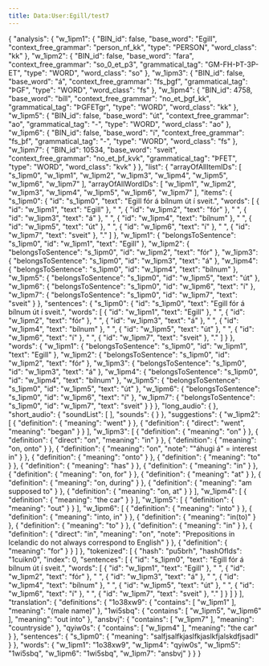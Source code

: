 ```yaml
---
title: Data:User:Egill/test7
---
```


{
"analysis": {
"w_1ipm1": {
"BIN_id": false,
"base_word": "Egill",
"context_free_grammar": "person_nf_kk",
"type": "PERSON",
"word_class": "kk"
},
"w_1ipm2": {
"BIN_id": false,
"base_word": "fara",
"context_free_grammar": "so_0_et_p3",
"grammatical_tag": "GM-FH-ÞT-3P-ET",
"type": "WORD",
"word_class": "so"
},
"w_1ipm3": {
"BIN_id": false,
"base_word": "á",
"context_free_grammar": "fs_þgf",
"grammatical_tag": "ÞGF",
"type": "WORD",
"word_class": "fs"
},
"w_1ipm4": {
"BIN_id": 4758,
"base_word": "bíll",
"context_free_grammar": "no_et_þgf_kk",
"grammatical_tag": "ÞGFETgr",
"type": "WORD",
"word_class": "kk"
},
"w_1ipm5": {
"BIN_id": false,
"base_word": "út",
"context_free_grammar": "ao",
"grammatical_tag": "-",
"type": "WORD",
"word_class": "ao"
},
"w_1ipm6": {
"BIN_id": false,
"base_word": "í",
"context_free_grammar": "fs_þf",
"grammatical_tag": "-",
"type": "WORD",
"word_class": "fs"
},
"w_1ipm7": {
"BIN_id": 10534,
"base_word": "sveit",
"context_free_grammar": "no_et_þf_kvk",
"grammatical_tag": "ÞFET",
"type": "WORD",
"word_class": "kvk"
}
},
"list": {
"arrayOfAllItemIDs": [
"s_1ipm0",
"w_1ipm1",
"w_1ipm2",
"w_1ipm3",
"w_1ipm4",
"w_1ipm5",
"w_1ipm6",
"w_1ipm7"
],
"arrayOfAllWordIDs": [
"w_1ipm1",
"w_1ipm2",
"w_1ipm3",
"w_1ipm4",
"w_1ipm5",
"w_1ipm6",
"w_1ipm7"
],
"items": {
"s_1ipm0": {
"id": "s_1ipm0",
"text": "Egill fór á bílnum út í sveit.",
"words": [
{
"id": "w_1ipm1",
"text": "Egill"
},
" ",
{
"id": "w_1ipm2",
"text": "fór"
},
" ",
{
"id": "w_1ipm3",
"text": "á"
},
" ",
{
"id": "w_1ipm4",
"text": "bílnum"
},
" ",
{
"id": "w_1ipm5",
"text": "út"
},
" ",
{
"id": "w_1ipm6",
"text": "í"
},
" ",
{
"id": "w_1ipm7",
"text": "sveit"
},
"."
]
},
"w_1ipm1": {
"belongsToSentence": "s_1ipm0",
"id": "w_1ipm1",
"text": "Egill"
},
"w_1ipm2": {
"belongsToSentence": "s_1ipm0",
"id": "w_1ipm2",
"text": "fór"
},
"w_1ipm3": {
"belongsToSentence": "s_1ipm0",
"id": "w_1ipm3",
"text": "á"
},
"w_1ipm4": {
"belongsToSentence": "s_1ipm0",
"id": "w_1ipm4",
"text": "bílnum"
},
"w_1ipm5": {
"belongsToSentence": "s_1ipm0",
"id": "w_1ipm5",
"text": "út"
},
"w_1ipm6": {
"belongsToSentence": "s_1ipm0",
"id": "w_1ipm6",
"text": "í"
},
"w_1ipm7": {
"belongsToSentence": "s_1ipm0",
"id": "w_1ipm7",
"text": "sveit"
}
},
"sentences": {
"s_1ipm0": {
"id": "s_1ipm0",
"text": "Egill fór á bílnum út í sveit.",
"words": [
{
"id": "w_1ipm1",
"text": "Egill"
},
" ",
{
"id": "w_1ipm2",
"text": "fór"
},
" ",
{
"id": "w_1ipm3",
"text": "á"
},
" ",
{
"id": "w_1ipm4",
"text": "bílnum"
},
" ",
{
"id": "w_1ipm5",
"text": "út"
},
" ",
{
"id": "w_1ipm6",
"text": "í"
},
" ",
{
"id": "w_1ipm7",
"text": "sveit"
},
"."
]
}
},
"words": {
"w_1ipm1": {
"belongsToSentence": "s_1ipm0",
"id": "w_1ipm1",
"text": "Egill"
},
"w_1ipm2": {
"belongsToSentence": "s_1ipm0",
"id": "w_1ipm2",
"text": "fór"
},
"w_1ipm3": {
"belongsToSentence": "s_1ipm0",
"id": "w_1ipm3",
"text": "á"
},
"w_1ipm4": {
"belongsToSentence": "s_1ipm0",
"id": "w_1ipm4",
"text": "bílnum"
},
"w_1ipm5": {
"belongsToSentence": "s_1ipm0",
"id": "w_1ipm5",
"text": "út"
},
"w_1ipm6": {
"belongsToSentence": "s_1ipm0",
"id": "w_1ipm6",
"text": "í"
},
"w_1ipm7": {
"belongsToSentence": "s_1ipm0",
"id": "w_1ipm7",
"text": "sveit"
}
}
},
"long_audio": {
},
"short_audio": {
"soundList": [
],
"sounds": {
}
},
"suggestions": {
"w_1ipm2": [
{
"definition": {
"meaning": "went"
}
},
{
"definition": {
"direct": "went",
"meaning": "began"
}
}
],
"w_1ipm3": [
{
"definition": {
"meaning": "on"
}
},
{
"definition": {
"direct": "on",
"meaning": "in"
}
},
{
"definition": {
"meaning": "on, onto"
}
},
{
"definition": {
"meaning": "on",
"note": "\"áhugi á\" = interest in"
}
},
{
"definition": {
"meaning": "onto"
}
},
{
"definition": {
"meaning": "to"
}
},
{
"definition": {
"meaning": "has"
}
},
{
"definition": {
"meaning": "in"
}
},
{
"definition": {
"meaning": "on, for"
}
},
{
"definition": {
"meaning": "at"
}
},
{
"definition": {
"meaning": "on, during"
}
},
{
"definition": {
"meaning": "am supposed to"
}
},
{
"definition": {
"meaning": "on, at"
}
}
],
"w_1ipm4": [
{
"definition": {
"meaning": "the car"
}
}
],
"w_1ipm5": [
{
"definition": {
"meaning": "out"
}
}
],
"w_1ipm6": [
{
"definition": {
"meaning": "into"
}
},
{
"definition": {
"meaning": "into, in"
}
},
{
"definition": {
"meaning": "in(to)"
}
},
{
"definition": {
"meaning": "to"
}
},
{
"definition": {
"meaning": "in"
}
},
{
"definition": {
"direct": "in",
"meaning": "on",
"note": "Prepositions in Icelandic do not always correspond to English"
}
},
{
"definition": {
"meaning": "for"
}
}
]
},
"tokenized": [
{
"hash": "pu5brh",
"hashOfIds": "1cuikn0",
"index": 0,
"sentences": [
{
"id": "s_1ipm0",
"text": "Egill fór á bílnum út í sveit.",
"words": [
{
"id": "w_1ipm1",
"text": "Egill"
},
" ",
{
"id": "w_1ipm2",
"text": "fór"
},
" ",
{
"id": "w_1ipm3",
"text": "á"
},
" ",
{
"id": "w_1ipm4",
"text": "bílnum"
},
" ",
{
"id": "w_1ipm5",
"text": "út"
},
" ",
{
"id": "w_1ipm6",
"text": "í"
},
" ",
{
"id": "w_1ipm7",
"text": "sveit"
},
"."
]
}
]
}
],
"translation": {
"definitions": {
"1o38xw9": {
"contains": [
"w_1ipm1"
],
"meaning": "(male name)"
},
"1wi5sbq": {
"contains": [
"w_1ipm5",
"w_1ipm6"
],
"meaning": "out into"
},
"ansbvj": {
"contains": [
"w_1ipm7"
],
"meaning": "countryside"
},
"qyiw0s": {
"contains": [
"w_1ipm4"
],
"meaning": "the car"
}
},
"sentences": {
"s_1ipm0": {
"meaning": "salfjsalfkjaslfkjaslkfjalskdfjsadl"
}
},
"words": {
"w_1ipm1": "1o38xw9",
"w_1ipm4": "qyiw0s",
"w_1ipm5": "1wi5sbq",
"w_1ipm6": "1wi5sbq",
"w_1ipm7": "ansbvj"
}
}
}